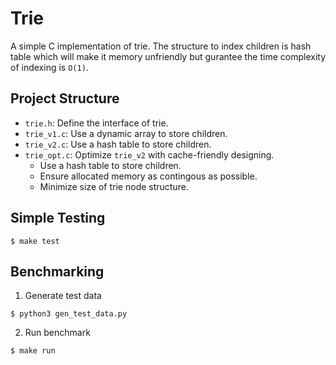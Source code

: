 # Trie

A simple C implementation of  trie.
The structure to index children is hash table which will make it memory unfriendly
but gurantee the time complexity of indexing is `O(1)`.

## Project Structure

- `trie.h`: Define the interface of trie.
- `trie_v1.c`: Use a dynamic array to store children.
- `trie_v2.c`: Use a hash table to store children.
- `trie_opt.c`: Optimize `trie_v2` with cache-friendly designing.
    - Use a hash table to store children.
    - Ensure allocated memory as contingous as possible.
    - Minimize size of trie node structure.

## Simple Testing

```
$ make test
```

## Benchmarking

1. Generate test data

```
$ python3 gen_test_data.py
```

2. Run benchmark

```
$ make run
```
